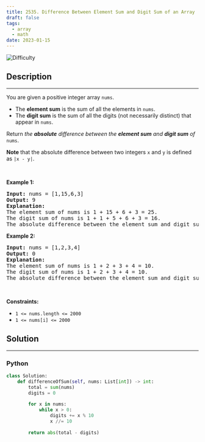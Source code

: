 ```yaml
---
title: 2535. Difference Between Element Sum and Digit Sum of an Array
draft: false
tags: 
  - array
  - math
date: 2023-01-15
---
```


![Difficulty](https://img.shields.io/badge/Difficulty-Easy-blue.svg)

## Description

---
<p>You are given a positive integer array <code>nums</code>.</p>

<ul>
	<li>The <strong>element sum</strong> is the sum of all the elements in <code>nums</code>.</li>
	<li>The <strong>digit sum</strong> is the sum of all the digits (not necessarily distinct) that appear in <code>nums</code>.</li>
</ul>

<p>Return <em>the <strong>absolute</strong> difference between the <strong>element sum</strong> and <strong>digit sum</strong> of </em><code>nums</code>.</p>

<p><strong>Note</strong> that the absolute difference between two integers <code>x</code> and <code>y</code> is defined as <code>|x - y|</code>.</p>

<p>&nbsp;</p>
<p><strong class="example">Example 1:</strong></p>

<pre>
<strong>Input:</strong> nums = [1,15,6,3]
<strong>Output:</strong> 9
<strong>Explanation:</strong> 
The element sum of nums is 1 + 15 + 6 + 3 = 25.
The digit sum of nums is 1 + 1 + 5 + 6 + 3 = 16.
The absolute difference between the element sum and digit sum is |25 - 16| = 9.
</pre>

<p><strong class="example">Example 2:</strong></p>

<pre>
<strong>Input:</strong> nums = [1,2,3,4]
<strong>Output:</strong> 0
<strong>Explanation:</strong>
The element sum of nums is 1 + 2 + 3 + 4 = 10.
The digit sum of nums is 1 + 2 + 3 + 4 = 10.
The absolute difference between the element sum and digit sum is |10 - 10| = 0.
</pre>

<p>&nbsp;</p>
<p><strong>Constraints:</strong></p>

<ul>
	<li><code>1 &lt;= nums.length &lt;= 2000</code></li>
	<li><code>1 &lt;= nums[i] &lt;= 2000</code></li>
</ul>


## Solution

---
### Python
``` py title='difference-between-element-sum-and-digit-sum-of-an-array'
class Solution:
    def differenceOfSum(self, nums: List[int]) -> int:
        total = sum(nums)
        digits = 0
        
        for x in nums:
            while x > 0:
                digits += x % 10
                x //= 10
        
        return abs(total - digits)

```

